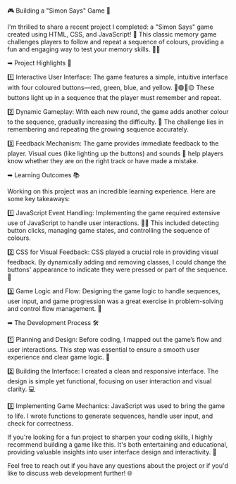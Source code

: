 🎮 Building a "Simon Says" Game 🎨

I'm thrilled to share a recent project I completed: a "Simon Says" game created using HTML, CSS, and JavaScript! 🌟 This classic memory game challenges players to follow and repeat a sequence of colours, providing a fun and engaging way to test your memory skills. 🧠✨

➡ Project Highlights 🚀

1️⃣ Interactive User Interface: The game features a simple, intuitive interface with four coloured buttons—red, green, blue, and yellow. 🔴🟢🔵🟡 These buttons light up in a sequence that the player must remember and repeat.

2️⃣ Dynamic Gameplay: With each new round, the game adds another colour to the sequence, gradually increasing the difficulty. 🔺 The challenge lies in remembering and repeating the growing sequence accurately.

3️⃣ Feedback Mechanism: The game provides immediate feedback to the player. Visual cues (like lighting up the buttons) and sounds 🎵 help players know whether they are on the right track or have made a mistake.

➡ Learning Outcomes 📚

Working on this project was an incredible learning experience. Here are some key takeaways:

1️⃣ JavaScript Event Handling: Implementing the game required extensive use of JavaScript to handle user interactions. 👨‍💻 This included detecting button clicks, managing game states, and controlling the sequence of colours.

2️⃣ CSS for Visual Feedback: CSS played a crucial role in providing visual feedback. By dynamically adding and removing classes, I could change the buttons' appearance to indicate they were pressed or part of the sequence. 🎨

3️⃣ Game Logic and Flow: Designing the game logic to handle sequences, user input, and game progression was a great exercise in problem-solving and control flow management. 🧩

➡ The Development Process 🛠️

1️⃣ Planning and Design: Before coding, I mapped out the game’s flow and user interactions. This step was essential to ensure a smooth user experience and clear game logic. 📝

2️⃣ Building the Interface: I created a clean and responsive interface. The design is simple yet functional, focusing on user interaction and visual clarity. 💻

3️⃣ Implementing Game Mechanics: JavaScript was used to bring the game to life. I wrote functions to generate sequences, handle user input, and check for correctness.

If you're looking for a fun project to sharpen your coding skills, I highly recommend building a game like this. It's both entertaining and educational, providing valuable insights into user interface design and interactivity. 🎉

Feel free to reach out if you have any questions about the project or if you'd like to discuss web development further! 🌐

